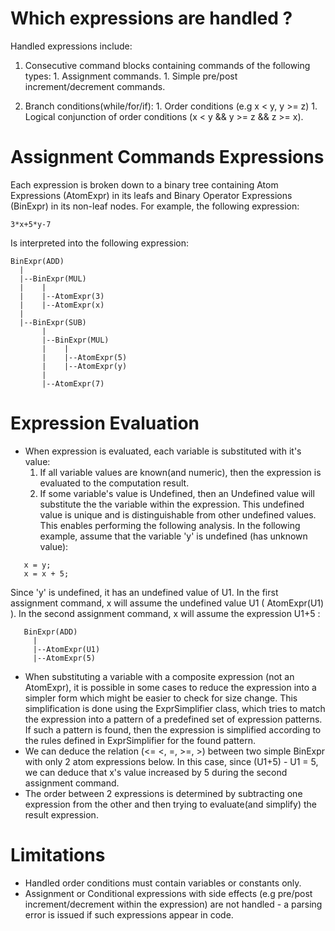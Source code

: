 

# Which expressions are handled ? #
Handled expressions include:
  1. Consecutive command blocks containing commands of the following types:
    1. Assignment commands.
    1. Simple pre/post increment/decrement commands.

  1. Branch conditions(while/for/if):
    1. Order conditions (e.g x < y, y >= z)
    1. Logical conjunction of order conditions (x < y && y >= z && z >= x).

# Assignment Commands Expressions #
Each expression is broken down to a binary tree containing Atom Expressions (AtomExpr) in its leafs and Binary Operator Expressions (BinExpr) in its non-leaf nodes. For example, the following expression:
```
3*x+5*y-7
```

Is interpreted into the following expression:
```
BinExpr(ADD)
  |
  |--BinExpr(MUL)
  |    |
  |    |--AtomExpr(3)
  |    |--AtomExpr(x)
  |
  |--BinExpr(SUB)
       |
       |--BinExpr(MUL)
       |    |
       |    |--AtomExpr(5)
       |    |--AtomExpr(y)
       |
       |--AtomExpr(7)
```
# Expression Evaluation #
  * When expression is evaluated, each variable is substituted with it's value:
    1. If all variable values are known(and numeric), then the expression is evaluated to the computation result.
    1. If some variable's value is Undefined, then an Undefined value will substitute the the variable within the expression. This undefined value is unique and is distinguishable from other undefined values. This enables performing the following analysis. In the following example, assume that the variable 'y' is undefined (has unknown value):
```
   x = y;
   x = x + 5; 
```
Since 'y' is undefined, it has an undefined value of U1.
In the first assignment command, x will assume the undefined value U1 ( AtomExpr(U1) ).
In the second assignment command, x will assume the expression U1+5 :
```
   BinExpr(ADD)
     |
     |--AtomExpr(U1)
     |--AtomExpr(5)
```

  * When substituting a variable with a composite expression (not an AtomExpr), it is possible in some cases to reduce the expression into a simpler form which might be easier to check for size change. This simplification is done using the ExprSimplifier class, which tries to match the expression into a pattern of a predefined set of expression patterns. If such a pattern is found, then the expression is simplified according to the rules defined in ExprSimplifier for the found pattern.
  * We can deduce the relation (<= <, =, >=, >) between two simple BinExpr with only 2 atom expressions below. In this case, since (U1+5) - U1 = 5, we can deduce that x's value increased by 5 during the second assignment command.
  * The order between 2 expressions is determined by subtracting one expression from the other and then trying to evaluate(and simplify) the result expression.

# Limitations #
  * Handled order conditions must contain variables or constants only.
  * Assignment or Conditional expressions with side effects (e.g pre/post increment/decrement within the expression) are not handled - a parsing error is issued if such expressions appear in code.